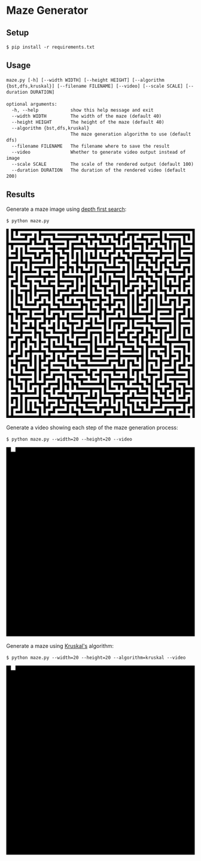 # Maze Generator

## Setup

    $ pip install -r requirements.txt

## Usage

    maze.py [-h] [--width WIDTH] [--height HEIGHT] [--algorithm {bst,dfs,kruskal}] [--filename FILENAME] [--video] [--scale SCALE] [--duration DURATION]

    optional arguments:
      -h, --help            show this help message and exit
      --width WIDTH         The width of the maze (default 40)
      --height HEIGHT       The height of the maze (default 40)
      --algorithm {bst,dfs,kruskal}
                            The maze generation algorithm to use (default dfs)
      --filename FILENAME   The filename where to save the result
      --video               Whether to generate video output instead of image
      --scale SCALE         The scale of the rendered output (default 100)
      --duration DURATION   The duration of the rendered video (default 200)

## Results

Generate a maze image using [depth first search](https://en.wikipedia.org/wiki/Maze_generation_algorithm#Randomized_depth-first_search):

    $ python maze.py

![Image](output/maze_dfs.png)

Generate a video showing each step of the maze generation process:

    $ python maze.py --width=20 --height=20 --video
    
![Image](output/maze_dfs.gif)

Generate a maze using [Kruskal's](https://en.wikipedia.org/wiki/Maze_generation_algorithm#Randomized_Kruskal's_algorithm) algorithm:

    $ python maze.py --width=20 --height=20 --algorithm=kruskal --video
    
![Image](output/maze_kruskal.gif)
